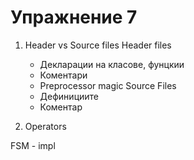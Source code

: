 Упражнение 7
===

1. Header vs Source files
Header files
	- Декларации на класове, фунцкии
	- Коментари
	- Preprocessor  magic
Source Files
	- Дефинициите
	- Коментар

2. Operators



FSM - impl